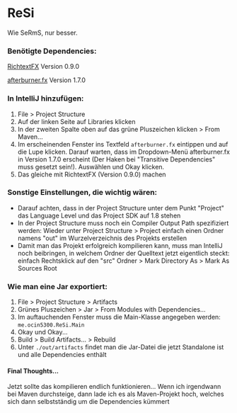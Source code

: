 # ReSi
Wie SeRmS, nur besser.

### Benötigte Dependencies:
[RichtextFX](https://mvnrepository.com/artifact/org.fxmisc.richtext/richtextfx/0.9.0)
Version 0.9.0

[afterburner.fx](https://mvnrepository.com/artifact/com.airhacks/afterburner.fx/1.7.0)
Version 1.7.0

### In IntelliJ hinzufügen:
1. File > Project Structure
2. Auf der linken Seite auf Libraries klicken
3. In der zweiten Spalte oben auf das grüne Pluszeichen klicken > From Maven...
4. Im erscheinenden Fenster ins Textfeld `afterburner.fx` eintippen und auf die Lupe 
    klicken. Darauf warten, dass im Dropdown-Menü afterburner.fx in Version 1.7.0 erscheint
    (Der Haken bei "Transitive Dependencies" muss gesetzt sein!). Auswählen und Okay klicken.
5. Das gleiche mit RichtextFX (Version 0.9.0) machen

### Sonstige Einstellungen, die wichtig wären:
- Darauf achten, dass in der Project Structure unter dem Punkt "Project" das Language Level
    und das Project SDK auf 1.8 stehen
- In der Project Structure muss noch ein Compiler Output Path spezifiziert werden: Wieder
    unter Project Structure > Project einfach einen Ordner namens "out" im Wurzelverzeichnis
    des Projekts erstellen
- Damit man das Projekt erfolgreich kompilieren kann, muss man IntelliJ noch beibringen, in
    welchem Ordner der Quelltext jetzt eigentlich steckt: einfach Rechtsklick auf den "src" 
    Ordner > Mark Directory As > Mark As Sources Root
    
### Wie man eine Jar exportiert:
1. File > Project Structure > Artifacts
2. Grünes Pluszeichen > Jar > From Modules with Dependencies...
3. Im auftauchenden Fenster muss die Main-Klasse angegeben werden: `me.ocin5300.ReSi.Main`
4. Okay und Okay...
5. Build > Build Artifacts... > Rebuild
6. Unter `./out/artifacts` findet man die Jar-Datei die jetzt Standalone ist und alle 
    Dependencies enthält 
    
#### Final Thoughts...

Jetzt sollte das kompilieren endlich funktionieren... Wenn ich irgendwann bei Maven
    durchsteige, dann lade ich es als Maven-Projekt hoch, welches sich dann selbstständig
    um die Dependencies kümmert
